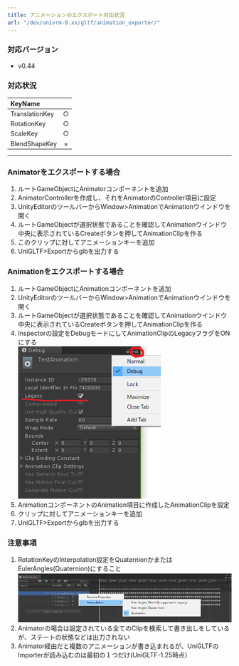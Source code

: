 ```yaml
---
title: アニメーションのエクスポート対応状況
url: "/dev/univrm-0.xx/gltf/animation_exporter/"
---
```


### 対応バージョン
* v0.44

### 対応状況
| KeyName |  |
|:-----------|:------------:|
| TranslationKey | ○ |
| RotationKey | ○ |
| ScaleKey | ○ |
| BlendShapeKey | × |

***

### Animatorをエクスポートする場合
1. ルートGameObjectにAnimatorコンポーネントを追加
2. AnimatorControllerを作成し、それをAnimatorのController項目に設定
3. UnityEditorのツールバーからWindow>AnimationでAnimationウインドウを開く
4. ルートGameObjectが選択状態であることを確認してAnimationウインドウ中央に表示されているCreateボタンを押してAnimationClipを作る
5. このクリップに対してアニメーションキーを追加
6. UniGLTF>Exportからglbを出力する

### Animationをエクスポートする場合
1. ルートGameObjectにAnimationコンポーネントを追加
2. UnityEditorのツールバーからWindow>AnimationでAnimationウインドウを開く
3. ルートGameObjectが選択状態であることを確認してAnimationウインドウ中央に表示されているCreateボタンを押してAnimationClipを作る
4. Inspectorの設定をDebugモードにしてAnimationClipのLegacyフラグをONにする  
![Interpolation](/images/wiki/LegacyClip.png)
5. AnimationコンポーネントのAnimation項目に作成したAnimationClipを設定
6. クリップに対してアニメーションキーを追加
7. UniGLTF>Exportからglbを出力する

### 注意事項
1. RotationKeyのInterpolation設定をQuaternionかまたはEulerAngles(Quaternion)にすること  
![Interpolation](/images/wiki/Interpolation.png)
2. Animatorの場合は設定されている全てのClipを検索して書き出しをしているが、ステートの状態などは出力されない
3. Animator経由だと複数のアニメーションが書き込まれるが、UniGLTFのImporterが読み込むのは最初の１つだけ(UniGLTF-1.25時点）


